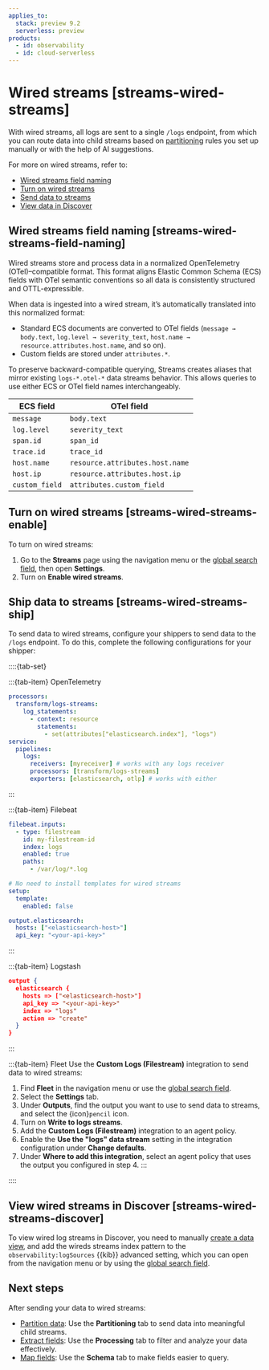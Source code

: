 ```yaml
---
applies_to:
  stack: preview 9.2
  serverless: preview
products:
  - id: observability
  - id: cloud-serverless
---
```


# Wired streams [streams-wired-streams]

With wired streams, all logs are sent to a single `/logs` endpoint, from which you can route data into child streams based on [partitioning](./management/partitioning.md) rules you set up manually or with the help of AI suggestions.

For more on wired streams, refer to:
- [Wired streams field naming](#streams-wired-streams-field-naming)
- [Turn on wired streams](#streams-wired-streams-enable)
- [Send data to streams](#streams-wired-streams-ship)
- [View data in Discover]()

## Wired streams field naming [streams-wired-streams-field-naming]

Wired streams store and process data in a normalized OpenTelemetry (OTel)–compatible format. This format aligns Elastic Common Schema (ECS) fields with OTel semantic conventions so all data is consistently structured and OTTL-expressible.

When data is ingested into a wired stream, it’s automatically translated into this normalized format:
- Standard ECS documents are converted to OTel fields (`message → body.text`, `log.level → severity_text`, `host.name → resource.attributes.host.name`, and so on).
- Custom fields are stored under `attributes.*`.

To preserve backward-compatible querying, Streams creates aliases that mirror existing `logs-*.otel-*` data streams behavior. This allows queries to use either ECS or OTel field names interchangeably.

| ECS field | OTel field |
|------------|-------------------------|
| `message` | `body.text` |
| `log.level` | `severity_text` |
| `span.id` | `span_id` |
| `trace.id` | `trace_id` |
| `host.name` | `resource.attributes.host.name` |
| `host.ip` | `resource.attributes.host.ip` |
| `custom_field` | `attributes.custom_field` |

## Turn on wired streams [streams-wired-streams-enable]

To turn on wired streams:

1. Go to the **Streams** page using the navigation menu or the [global search field](/explore-analyze/find-and-organize/find-apps-and-objects.md), then open **Settings**.
1. Turn on **Enable wired streams**.

## Ship data to streams [streams-wired-streams-ship]

To send data to wired streams, configure your shippers to send data to the `/logs` endpoint. To do this, complete the following configurations for your shipper:

::::{tab-set}

:::{tab-item} OpenTelemetry
```yaml
processors:
  transform/logs-streams:
    log_statements:
      - context: resource
        statements:
          - set(attributes["elasticsearch.index"], "logs")
service:
  pipelines:
    logs:
      receivers: [myreceiver] # works with any logs receiver
      processors: [transform/logs-streams]
      exporters: [elasticsearch, otlp] # works with either
```
:::

:::{tab-item} Filebeat
```yaml
filebeat.inputs:
  - type: filestream
    id: my-filestream-id
    index: logs
    enabled: true
    paths:
      - /var/log/*.log

# No need to install templates for wired streams
setup:
  template:
    enabled: false

output.elasticsearch:
  hosts: ["<elasticsearch-host>"]
  api_key: "<your-api-key>"
```
:::

:::{tab-item} Logstash
```json
output {
  elasticsearch {
    hosts => ["<elasticsearch-host>"]
    api_key => "<your-api-key>"
    index => "logs"
    action => "create"
  }
}
```
:::

:::{tab-item} Fleet
Use the **Custom Logs (Filestream)** integration to send data to wired streams:

1. Find **Fleet** in the navigation menu or use the [global search field](/explore-analyze/find-and-organize/find-apps-and-objects.md).
1. Select the **Settings** tab.
1. Under **Outputs**, find the output you want to use to send data to streams, and select the {icon}`pencil` icon.
1. Turn on **Write to logs streams**.
1. Add the **Custom Logs (Filestream)** integration to an agent policy.
1. Enable the **Use the "logs" data stream** setting in the integration configuration under **Change defaults**.
1. Under **Where to add this integration**, select an agent policy that uses the output you configured in step 4.
:::

::::

## View wired streams in Discover [streams-wired-streams-discover]

To view wired log streams in Discover, you need to manually [create a data view](../../../explore-analyze/find-and-organize/data-views.md#settings-create-pattern), and add the wireds streams  index pattern to the `observability:logSources` {{kib}} advanced setting, which you can open from the navigation menu or by using the [global search field](../../../explore-analyze/find-and-organize/find-apps-and-objects.md).

## Next steps

After sending your data to wired streams:

- [Partition data](./management/partitioning.md): Use the **Partitioning** tab to send data into meaningful child streams.
- [Extract fields](./management/extract.md): Use the **Processing** tab to filter and analyze your data effectively.
- [Map fields](./management/schema.md): Use the **Schema** tab to make fields easier to query.